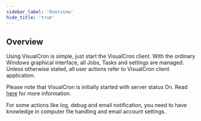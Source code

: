 ```yaml
---
sidebar_label: 'Overview'
hide_title: 'true'
---
```


## Overview

Using VisualCron is simple, just start the VisualCron client. With the ordinary Windows graphical interface, all Jobs, Tasks and settings are managed. Unless otherwise stated, all user actions refer to VisualCron client application.
 
Please note that VisualCron is initially started with server status On. Read [here](../client-user-interface/server/server-on-off) for more information.
 
For some actions like log, debug and email notification, you need to have knowledge in computer file handling and email account settings.